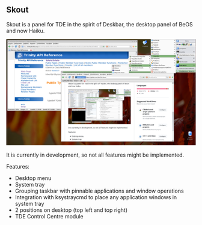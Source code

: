 Skout
-----

Skout is a panel for TDE in the spirit of Deskbar, the desktop panel of BeOS and now Haiku.

![Screenshot of Skout in top right corner of TDE](doc/screenshot.png)

It is currently in development, so not all features might be implemented.

Features:
* Desktop menu
* System tray
* Grouping taskbar with pinnable applications and window operations
* Integration with ksystraycmd to place any application windows in system tray
* 2 positions on desktop (top left and top right)
* TDE Control Centre module
